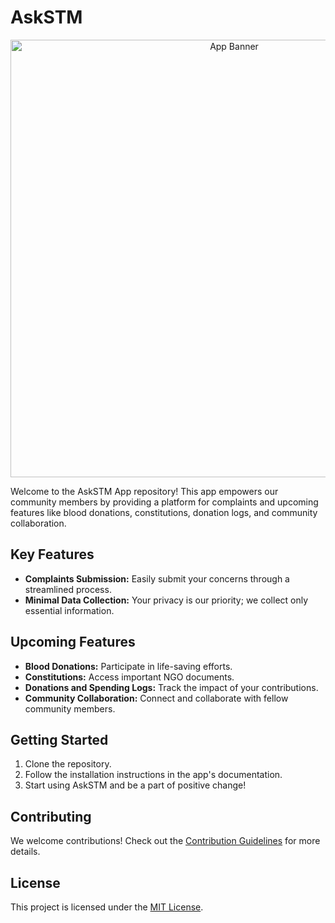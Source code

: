 # AskSTM 

<p align="center">
  <a href="https://play.google.com/store/apps/details?id=app.stmorg.askstm"><img src="https://github.com/ServiceToMankind/askstm_app/blob/main/assets/images/mock_banner.png" width="700px" alt="App Banner"></a>
</p>

Welcome to the AskSTM App repository! This app empowers our community members by providing a platform for complaints and upcoming features like blood donations, constitutions, donation logs, and community collaboration.

## Key Features

- **Complaints Submission:** Easily submit your concerns through a streamlined process.
- **Minimal Data Collection:** Your privacy is our priority; we collect only essential information.

## Upcoming Features

- **Blood Donations:** Participate in life-saving efforts.
- **Constitutions:** Access important NGO documents.
- **Donations and Spending Logs:** Track the impact of your contributions.
- **Community Collaboration:** Connect and collaborate with fellow community members.

## Getting Started

1. Clone the repository.
2. Follow the installation instructions in the app's documentation.
3. Start using AskSTM and be a part of positive change!

## Contributing

We welcome contributions! Check out the [Contribution Guidelines](CONTRIBUTING.md) for more details.

## License

This project is licensed under the [MIT License](LICENSE).
